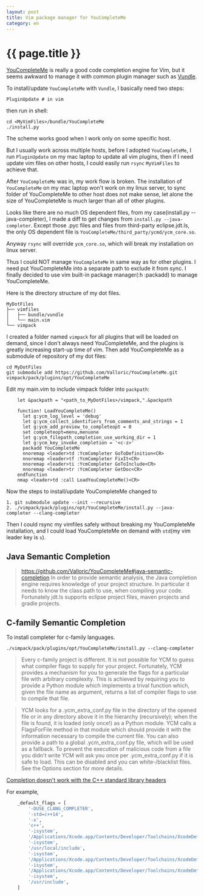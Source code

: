 ```yaml
---
layout: post
title: Vim package manager for YouCompleteMe
category: en
---
```


{{ page.title }}
================

[YouCompleteMe](https://github.com/Valloric/YouCompleteMe) is really a good code completion engine for Vim, but it seems awkward to manage it with common plugin manager such as [Vundle](https://github.com/VundleVim/Vundle.vim).

To install/update `YouCompleteMe` with `Vundle`, I basically need two steps:

    PluginUpdate # in vim

then run in shell:

    cd <MyVimFiles>/bundle/YouCompleteMe
    ./install.py

The scheme works good when I work only on some specific host.

But I usually work across multiple hosts, before I adopted `YouCompleteMe`, I run `PluginUpdate` on my mac laptop to update all vim plugins, then if I need update vim files on other hosts, I could easily run `rsync` `MyVimFiles` to achieve that.

After `YouCompleteMe` was in, my work flow is broken. The installation of `YouCompleteMe` on my mac laptop won't work on my linux server, to sync folder of YouCompleteMe to other host does not make sense, let alone the size of YouCompleteMe is much larger than all of other plugins.

Looks like there are no much OS dependent files, from my case(install.py --java-completer), I made a diff to get changes from `install.py --java-completer`. Except those .pyc files and files from third-party eclipse.jdt.ls, the only OS dependent file is `YouCompleteMe/third_party/ycmd/ycm_core.so`.

Anyway `rsync` will override `ycm_core.so`, which will break my installation on linux server.

Thus I could NOT manage `YouCompleteMe` in same way as for other plugins. I need put YouCompleteMe into a separate path to exclude it from sync. I finally decided to use vim built-in package manager(:h :packadd) to manage YouCompleteMe.

Here is the directory structure of my dot files.

    MyDotFiles
    ├── vimfiles
    │   ├── bundle/vundle
    │   └── main.vim
    └── vimpack

I created a folder named `vimpack` for all plugins that will be loaded on demand, since I don't always need YouCompleteMe, and the plugins is greatly increasing start-up time of vim. Then add YouCompleteMe as a submodule of repository of my dot files:

    cd MyDotFiles
    git submodule add https://github.com/Valloric/YouCompleteMe.git vimpack/pack/plugins/opt/YouCompleteMe

Edit my main.vim to include vimpack folder into `packpath`:

```vim
    let &packpath = "<path_to_MyDotFiles>/vimpack,".&packpath

    function! LoadYouCompleteMe()
      let g:ycm_log_level = 'debug'
      let g:ycm_collect_identifiers_from_comments_and_strings = 1
      let g:ycm_add_preview_to_completeopt = 0
      set completeopt=menu,menuone
      let g:ycm_filepath_completion_use_working_dir = 1
      let g:ycm_key_invoke_completion = '<c-z>'
      packadd YouCompleteMe
      nnoremap <leader>td :YcmCompleter GoToDefinition<CR>
      nnoremap <leader>tf :YcmCompleter FixIt<CR>
      nnoremap <leader>ti :YcmCompleter GoToInclude<CR>
      nnoremap <leader>tr :YcmCompleter GetDoc<CR>
    endfunction
    nmap <leader>td :call LoadYouCompleteMe()<CR>
```

Now the steps to install/update YouCompleteMe changed to

    1. git submodule update --init --recursive
    2. ./vimpack/pack/plugins/opt/YouCompleteMe/install.py --java-completer --clang-completer

Then I could rsync my vimfiles safely without breaking my YouCompleteMe installation, and I could load YouCompleteMe on demand with `std`(my vim leader key is `s`).

## Java Semantic Completion

>https://github.com/Valloric/YouCompleteMe#java-semantic-completion
>In order to provide semantic analysis, the Java completion engine requires knowledge of your project structure. In particular it needs to know the class path to use, when compiling your code. Fortunately jdt.ls supports eclipse project files, maven projects and gradle projects.

## C-family Semantic Completion
To install completer for c-family languages.

    ./vimpack/pack/plugins/opt/YouCompleteMe/install.py --clang-completer

>Every c-family project is different. It is not possible for YCM to guess what compiler flags to supply for your project. Fortunately, YCM provides a mechanism for you to generate the flags for a particular file with arbitrary complexity. This is achieved by requiring you to provide a Python module which implements a trival function which, given the file name as argument, returns a list of compiler flags to use to compile that file.

>YCM looks for a .ycm_extra_conf.py file in the directory of the opened file or in any directory above it in the hierarchy (recursively); when the file is found, it is loaded (only once!) as a Python module. YCM calls a FlagsForFile method in that module which should provide it with the information necessary to compile the current file. You can also provide a path to a global .ycm_extra_conf.py file, which will be used as a fallback. To prevent the execution of malicious code from a file you didn't write YCM will ask you once per .ycm_extra_conf.py if it is safe to load. This can be disabled and you can white-/blacklist files. See the Options section for more details.

[Completion doesn't work with the C++ standard library headers](https://github.com/Valloric/YouCompleteMe#completion-doesnt-work-with-the-c-standard-library-headers)

For example,
```python
    _default_flags = [
        '-DUSE_CLANG_COMPLETER',
        '-std=c++14',
        '-x',
        'c++',
        '-isystem',
        '/Applications/Xcode.app/Contents/Developer/Toolchains/XcodeDefault.xctoolchain/usr/include/c++/v1',
        '-isystem',
        '/usr/local/include',
        '-isystem',
        '/Applications/Xcode.app/Contents/Developer/Toolchains/XcodeDefault.xctoolchain/usr/lib/clang/9.0.0/include',
        '-isystem',
        '/Applications/Xcode.app/Contents/Developer/Toolchains/XcodeDefault.xctoolchain/usr/include',
        '-isystem',
        '/usr/include',
    ]
```
